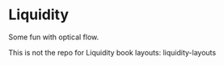 Liquidity
=======

Some fun with optical flow.


This is not the repo for Liquidity book layouts: liquidity-layouts
